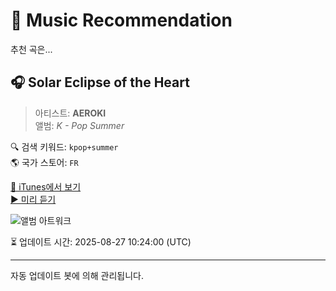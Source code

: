 
# 🎵 Music Recommendation

추천 곡은...

## 🎧 Solar Eclipse of the Heart  
> 아티스트: **AEROKI**  
> 앨범: _K - Pop Summer_  

🔍 검색 키워드: `kpop+summer`  
🌎 국가 스토어: `FR`

[🔗 iTunes에서 보기](https://music.apple.com/fr/album/solar-eclipse-of-the-heart/1814025209?i=1814025213&uo=4)  
[▶️ 미리 듣기](https://audio-ssl.itunes.apple.com/itunes-assets/AudioPreview221/v4/54/ee/8d/54ee8d71-bcb4-3118-b2a3-363d45cf1465/mzaf_6346010919894473259.plus.aac.p.m4a)

![앨범 아트워크](https://is1-ssl.mzstatic.com/image/thumb/Music211/v4/7e/74/07/7e74074c-27cd-1e21-be05-591c680e1090/990591272293.png/100x100bb.jpg)

⏳ 업데이트 시간: 2025-08-27 10:24:00 (UTC)

---
자동 업데이트 봇에 의해 관리됩니다.
